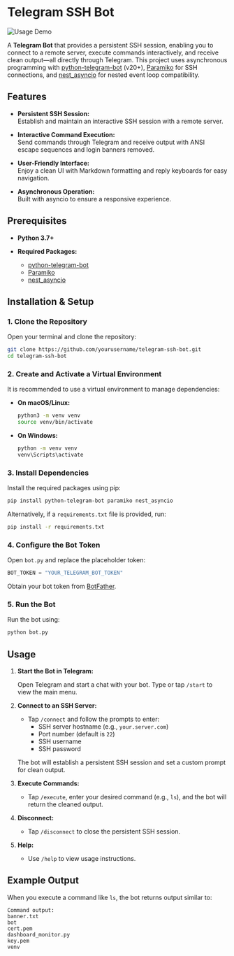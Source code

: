 # Telegram SSH Bot

![Usage Demo](https://i.imgur.com/SR6jUve.gif)

A **Telegram Bot** that provides a persistent SSH session, enabling you to connect to a remote server, execute commands interactively, and receive clean output—all directly through Telegram. This project uses asynchronous programming with [python-telegram-bot](https://github.com/python-telegram-bot/python-telegram-bot) (v20+), [Paramiko](https://www.paramiko.org/) for SSH connections, and [nest_asyncio](https://github.com/erdewit/nest_asyncio) for nested event loop compatibility.

## Features

- **Persistent SSH Session:**  
  Establish and maintain an interactive SSH session with a remote server.

- **Interactive Command Execution:**  
  Send commands through Telegram and receive output with ANSI escape sequences and login banners removed.

- **User-Friendly Interface:**  
  Enjoy a clean UI with Markdown formatting and reply keyboards for easy navigation.
  
- **Asynchronous Operation:**  
  Built with asyncio to ensure a responsive experience.

## Prerequisites

- **Python 3.7+**

- **Required Packages:**
  - [python-telegram-bot](https://github.com/python-telegram-bot/python-telegram-bot)
  - [Paramiko](https://www.paramiko.org/)
  - [nest_asyncio](https://github.com/erdewit/nest_asyncio)

## Installation & Setup

### 1. Clone the Repository

Open your terminal and clone the repository:

```bash
git clone https://github.com/yourusername/telegram-ssh-bot.git
cd telegram-ssh-bot
```

### 2. Create and Activate a Virtual Environment

It is recommended to use a virtual environment to manage dependencies:

- **On macOS/Linux:**

  ```bash
  python3 -m venv venv
  source venv/bin/activate
  ```

- **On Windows:**

  ```bash
  python -m venv venv
  venv\Scripts\activate
  ```

### 3. Install Dependencies

Install the required packages using pip:

```bash
pip install python-telegram-bot paramiko nest_asyncio
```

Alternatively, if a `requirements.txt` file is provided, run:

```bash
pip install -r requirements.txt
```

### 4. Configure the Bot Token

Open `bot.py` and replace the placeholder token:

```python
BOT_TOKEN = "YOUR_TELEGRAM_BOT_TOKEN"
```

Obtain your bot token from [BotFather](https://core.telegram.org/bots#botfather).

### 5. Run the Bot

Run the bot using:

```bash
python bot.py
```

## Usage

1. **Start the Bot in Telegram:**

   Open Telegram and start a chat with your bot. Type or tap `/start` to view the main menu.

2. **Connect to an SSH Server:**

   - Tap `/connect` and follow the prompts to enter:
     - SSH server hostname (e.g., `your.server.com`)
     - Port number (default is `22`)
     - SSH username
     - SSH password
   
   The bot will establish a persistent SSH session and set a custom prompt for clean output.

3. **Execute Commands:**

   - Tap `/execute`, enter your desired command (e.g., `ls`), and the bot will return the cleaned output.

4. **Disconnect:**

   - Tap `/disconnect` to close the persistent SSH session.

5. **Help:**

   - Use `/help` to view usage instructions.

## Example Output

When you execute a command like `ls`, the bot returns output similar to:

```
Command output:
banner.txt
bot
cert.pem
dashboard_monitor.py
key.pem
venv
```

